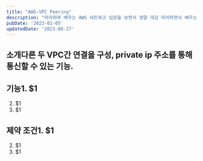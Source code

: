 ```yaml
---
title: "AWS-VPC Peering"
description: "따라하며 배우는 AWS 네트워크 입문을 보면서 정말 대강 따라하면서 배우는 중이다."
pubDate: '2023-01-05'
updatedDate: '2023-08-27'
---
```


## 소개다른 두 VPC간 연결을 구성, private ip 주소를 통해 통신할 수 있는 기능.
## 기능1. $1
2. $1
3. $1
## 제약 조건1. $1
2. $1
3. $1